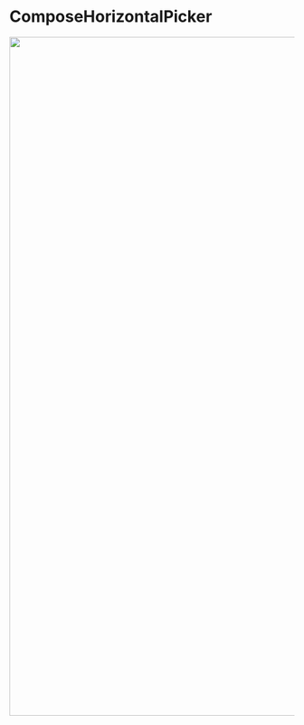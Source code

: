 # ComposeHorizontalPicker
<img src="https://user-images.githubusercontent.com/10692245/201497395-5e75772b-638f-4654-9815-e04844c8fd47.gif" width="600" height="1200"/>
